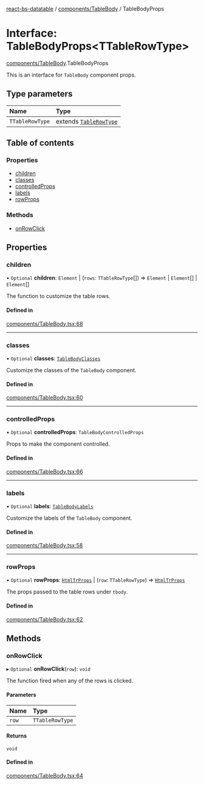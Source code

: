 [react-bs-datatable](../README.md) / [components/TableBody](../modules/components_TableBody.md) / TableBodyProps

# Interface: TableBodyProps<TTableRowType\>

[components/TableBody](../modules/components_TableBody.md).TableBodyProps

This is an interface for `TableBody` component props.

## Type parameters

| Name | Type |
| :------ | :------ |
| `TTableRowType` | extends [`TableRowType`](../modules/helpers_types.md#tablerowtype) |

## Table of contents

### Properties

- [children](components_TableBody.TableBodyProps.md#children)
- [classes](components_TableBody.TableBodyProps.md#classes)
- [controlledProps](components_TableBody.TableBodyProps.md#controlledprops)
- [labels](components_TableBody.TableBodyProps.md#labels)
- [rowProps](components_TableBody.TableBodyProps.md#rowprops)

### Methods

- [onRowClick](components_TableBody.TableBodyProps.md#onrowclick)

## Properties

### children

• `Optional` **children**: `Element` \| (`rows`: `TTableRowType`[]) => `Element` \| `Element`[] \| `Element`[]

The function to customize the table rows.

#### Defined in

[components/TableBody.tsx:68](https://github.com/imballinst/react-bs-datatable/blob/cc33b67/src/components/TableBody.tsx#L68)

___

### classes

• `Optional` **classes**: [`TableBodyClasses`](components_TableBody.TableBodyClasses.md)

Customize the classes of the `TableBody` component.

#### Defined in

[components/TableBody.tsx:60](https://github.com/imballinst/react-bs-datatable/blob/cc33b67/src/components/TableBody.tsx#L60)

___

### controlledProps

• `Optional` **controlledProps**: `TableBodyControlledProps`

Props to make the component controlled.

#### Defined in

[components/TableBody.tsx:66](https://github.com/imballinst/react-bs-datatable/blob/cc33b67/src/components/TableBody.tsx#L66)

___

### labels

• `Optional` **labels**: [`TableBodyLabels`](components_TableBody.TableBodyLabels.md)

Customize the labels of the `TableBody` component.

#### Defined in

[components/TableBody.tsx:58](https://github.com/imballinst/react-bs-datatable/blob/cc33b67/src/components/TableBody.tsx#L58)

___

### rowProps

• `Optional` **rowProps**: [`HtmlTrProps`](../modules/components_TableBody.md#htmltrprops) \| (`row`: `TTableRowType`) => [`HtmlTrProps`](../modules/components_TableBody.md#htmltrprops)

The props passed to the table rows under `tbody`.

#### Defined in

[components/TableBody.tsx:62](https://github.com/imballinst/react-bs-datatable/blob/cc33b67/src/components/TableBody.tsx#L62)

## Methods

### onRowClick

▸ `Optional` **onRowClick**(`row`): `void`

The function fired when any of the rows is clicked.

#### Parameters

| Name | Type |
| :------ | :------ |
| `row` | `TTableRowType` |

#### Returns

`void`

#### Defined in

[components/TableBody.tsx:64](https://github.com/imballinst/react-bs-datatable/blob/cc33b67/src/components/TableBody.tsx#L64)
